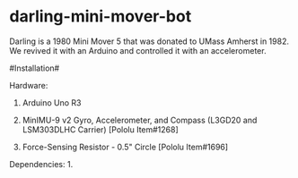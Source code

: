 darling-mini-mover-bot
======================

Darling is a 1980 Mini Mover 5 that was donated to UMass Amherst in 1982. We revived it with an Arduino and controlled it with an accelerometer.

#Installation#

Hardware:
1. Arduino Uno R3

2. MinIMU-9 v2 Gyro, Accelerometer, and Compass (L3GD20 and LSM303DLHC Carrier) [Pololu Item#1268]

3. Force-Sensing Resistor - 0.5" Circle [Pololu Item#1696]

Dependencies:
1. 
